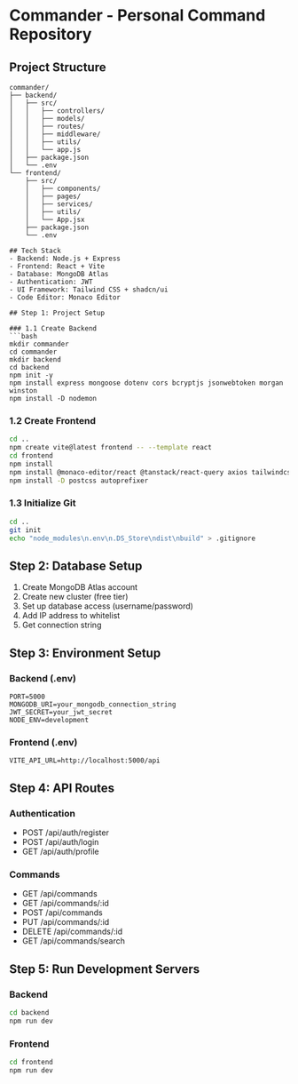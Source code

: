 # Commander - Personal Command Repository

## Project Structure
```
commander/
├── backend/
│   ├── src/
│   │   ├── controllers/
│   │   ├── models/
│   │   ├── routes/
│   │   ├── middleware/
│   │   ├── utils/
│   │   └── app.js
│   ├── package.json
│   └── .env
└── frontend/
    ├── src/
    │   ├── components/
    │   ├── pages/
    │   ├── services/
    │   ├── utils/
    │   └── App.jsx
    ├── package.json
    └── .env

## Tech Stack
- Backend: Node.js + Express
- Frontend: React + Vite
- Database: MongoDB Atlas
- Authentication: JWT
- UI Framework: Tailwind CSS + shadcn/ui
- Code Editor: Monaco Editor

## Step 1: Project Setup

### 1.1 Create Backend
```bash
mkdir commander
cd commander
mkdir backend
cd backend
npm init -y
npm install express mongoose dotenv cors bcryptjs jsonwebtoken morgan winston
npm install -D nodemon
```

### 1.2 Create Frontend
```bash
cd ..
npm create vite@latest frontend -- --template react
cd frontend
npm install
npm install @monaco-editor/react @tanstack/react-query axios tailwindcss @headlessui/react lucide-react date-fns
npm install -D postcss autoprefixer
```

### 1.3 Initialize Git
```bash
cd ..
git init
echo "node_modules\n.env\n.DS_Store\ndist\nbuild" > .gitignore
```

## Step 2: Database Setup

1. Create MongoDB Atlas account
2. Create new cluster (free tier)
3. Set up database access (username/password)
4. Add IP address to whitelist
5. Get connection string

## Step 3: Environment Setup

### Backend (.env)
```plaintext
PORT=5000
MONGODB_URI=your_mongodb_connection_string
JWT_SECRET=your_jwt_secret
NODE_ENV=development
```

### Frontend (.env)
```plaintext
VITE_API_URL=http://localhost:5000/api
```

## Step 4: API Routes

### Authentication
- POST /api/auth/register
- POST /api/auth/login
- GET /api/auth/profile

### Commands
- GET /api/commands
- GET /api/commands/:id
- POST /api/commands
- PUT /api/commands/:id
- DELETE /api/commands/:id
- GET /api/commands/search

## Step 5: Run Development Servers

### Backend
```bash
cd backend
npm run dev
```

### Frontend
```bash
cd frontend
npm run dev
```
